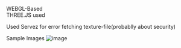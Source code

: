 WEBGL-Based <br/>
THREE.JS used <br/>

Used Servez for error fetching texture-file(probablly about security) <br/>


Sample Images
![image](https://user-images.githubusercontent.com/25565496/93712187-3b2e3300-fb8f-11ea-838e-82e640d4a25e.png)


